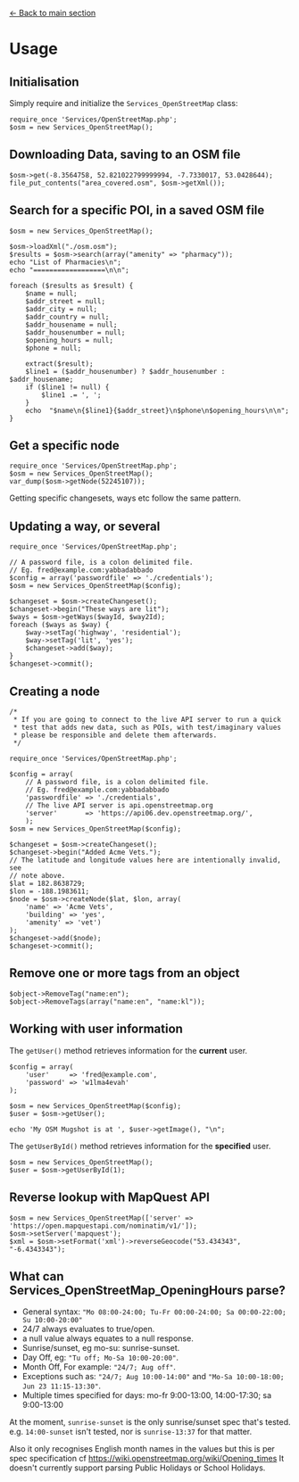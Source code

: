[<- Back to main section](../README.md)

# Usage

## Initialisation

Simply require and initialize the `Services_OpenStreetMap` class:

```
require_once 'Services/OpenStreetMap.php';
$osm = new Services_OpenStreetMap();
```

## Downloading Data, saving to an OSM file
```
$osm->get(-8.3564758, 52.821022799999994, -7.7330017, 53.0428644);
file_put_contents("area_covered.osm", $osm->getXml());
```

## Search for a specific POI, in a saved OSM file

```
$osm = new Services_OpenStreetMap();

$osm->loadXml("./osm.osm");
$results = $osm->search(array("amenity" => "pharmacy"));
echo "List of Pharmacies\n";
echo "==================\n\n";

foreach ($results as $result) {
    $name = null;
    $addr_street = null;
    $addr_city = null;
    $addr_country = null;
    $addr_housename = null;
    $addr_housenumber = null;
    $opening_hours = null;
    $phone = null;

    extract($result);
    $line1 = ($addr_housenumber) ? $addr_housenumber : $addr_housename;
    if ($line1 != null) {
        $line1 .= ', ';
    }
    echo  "$name\n{$line1}{$addr_street}\n$phone\n$opening_hours\n\n";
}
```

## Get a specific node

```
require_once 'Services/OpenStreetMap.php';
$osm = new Services_OpenStreetMap();
var_dump($osm->getNode(52245107));
```
Getting specific changesets, ways etc follow the same pattern.


## Updating a way, or several

```
require_once 'Services/OpenStreetMap.php';

// A password file, is a colon delimited file.
// Eg. fred@example.com:yabbadabbado
$config = array('passwordfile' => './credentials');
$osm = new Services_OpenStreetMap($config);

$changeset = $osm->createChangeset();
$changeset->begin("These ways are lit");
$ways = $osm->getWays($wayId, $way2Id);
foreach ($ways as $way) {
    $way->setTag('highway', 'residential');
    $way->setTag('lit', 'yes');
    $changeset->add($way);
}
$changeset->commit();
```

## Creating a node

```
/*
 * If you are going to connect to the live API server to run a quick
 * test that adds new data, such as POIs, with test/imaginary values
 * please be responsible and delete them afterwards.
 */

require_once 'Services/OpenStreetMap.php';

$config = array(
    // A password file, is a colon delimited file.
    // Eg. fred@example.com:yabbadabbado
    'passwordfile' => './credentials',
    // The live API server is api.openstreetmap.org
    'server'       => 'https://api06.dev.openstreetmap.org/',
    );
$osm = new Services_OpenStreetMap($config);

$changeset = $osm->createChangeset();
$changeset->begin("Added Acme Vets.");
// The latitude and longitude values here are intentionally invalid, see
// note above.
$lat = 182.8638729;
$lon = -188.1983611;
$node = $osm->createNode($lat, $lon, array(
    'name' => 'Acme Vets',
    'building' => 'yes',
    'amenity' => 'vet')
);
$changeset->add($node);
$changeset->commit();
```

## Remove one or more tags from an object

```
$object->RemoveTag("name:en");
$object->RemoveTags(array("name:en", "name:kl"));
```

## Working with user information

The `getUser()` method retrieves information for the **current** user.
```
$config = array(
    'user'     => 'fred@example.com',
    'password' => 'w1lma4evah'
);

$osm = new Services_OpenStreetMap($config);
$user = $osm->getUser();

echo 'My OSM Mugshot is at ', $user->getImage(), "\n";
```

The `getUserById()` method retrieves information for the **specified** user.

```
$osm = new Services_OpenStreetMap();
$user = $osm->getUserById(1);
```

## Reverse lookup with MapQuest API

```
$osm = new Services_OpenStreetMap(['server' => 'https://open.mapquestapi.com/nominatim/v1/']);
$osm->setServer('mapquest');
$xml = $osm->setFormat('xml')->reverseGeocode("53.434343", "-6.4343343");
```

## What can Services_OpenStreetMap_OpeningHours parse?

* General syntax: `"Mo 08:00-24:00; Tu-Fr 00:00-24:00; Sa 00:00-22:00; Su 10:00-20:00"`
* 24/7 always evaluates to true/open.
* a null value always equates to a null response.
* Sunrise/sunset, eg mo-su: sunrise-sunset.
* Day Off, eg: `"Tu off; Mo-Sa 10:00-20:00"`.
* Month Off, For example: `"24/7; Aug off"`.
* Exceptions such as: `"24/7; Aug 10:00-14:00"` and `"Mo-Sa 10:00-18:00; Jun 23 11:15-13:30"`.
* Multiple times specified for days: mo-fr 9:00-13:00, 14:00-17:30; sa 9:00-13:00

At the moment, `sunrise-sunset` is the only sunrise/sunset spec that's tested.
e.g. `14:00-sunset` isn't tested, nor is `sunrise-13:37` for that matter.

Also it only recognises English month names in the values but this is per spec specification cf https://wiki.openstreetmap.org/wiki/Opening_times
It doesn't currently support parsing Public Holidays or School Holidays.
